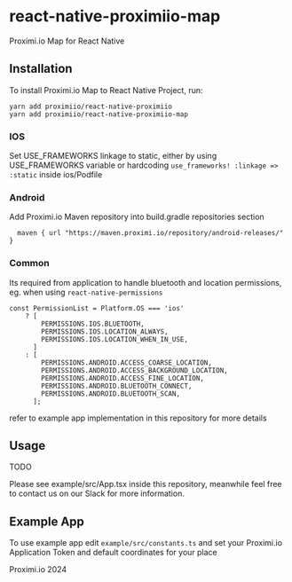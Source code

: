 # react-native-proximiio-map

Proximi.io Map for React Native

## Installation

To install Proximi.io Map to React Native Project, run:
```
yarn add proximiio/react-native-proximiio
yarn add proximiio/react-native-proximiio-map
```

### IOS

Set USE_FRAMEWORKS linkage to static, either by using USE_FRAMEWORKS variable or hardcoding
```use_frameworks! :linkage => :static```
inside ios/Podfile

### Android
Add Proximi.io Maven repository into build.gradle repositories section
```
  maven { url "https://maven.proximi.io/repository/android-releases/" }
```

### Common
Its required from application to handle bluetooth and location permissions,
eg. when using `react-native-permissions`

```
const PermissionList = Platform.OS === 'ios'
    ? [
        PERMISSIONS.IOS.BLUETOOTH,
        PERMISSIONS.IOS.LOCATION_ALWAYS,
        PERMISSIONS.IOS.LOCATION_WHEN_IN_USE,
      ]
    : [
        PERMISSIONS.ANDROID.ACCESS_COARSE_LOCATION,
        PERMISSIONS.ANDROID.ACCESS_BACKGROUND_LOCATION,
        PERMISSIONS.ANDROID.ACCESS_FINE_LOCATION,
        PERMISSIONS.ANDROID.BLUETOOTH_CONNECT,
        PERMISSIONS.ANDROID.BLUETOOTH_SCAN,
      ];
```
refer to example app implementation in this repository for more details

## Usage
TODO

Please see example/src/App.tsx inside this repository,
meanwhile feel free to contact us on our Slack for more information.

## Example App
To use example app edit `example/src/constants.ts` and set your Proximi.io Application Token and default coordinates for
your place

Proximi.io 2024
